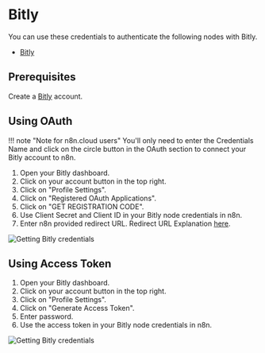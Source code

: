 # Bitly

You can use these credentials to authenticate the following nodes with Bitly.

- [Bitly](/integrations/builtin/app-nodes/n8n-nodes-base.bitly/)

## Prerequisites

Create a [Bitly](https://www.bitly.com/) account.

## Using OAuth

!!! note "Note for n8n.cloud users"
    You'll only need to enter the Credentials Name and click on the circle button in the OAuth section to connect your Bitly account to n8n.


1. Open your Bitly dashboard.
2. Click on your account button in the top right.
3. Click on "Profile Settings".
4. Click on "Registered OAuth Applications".
5. Click on "GET REGISTRATION CODE".
6. Use Client Secret and Client ID in your Bitly node credentials in n8n.
7. Enter n8n provided redirect URL. Redirect URL Explanation [here](/).


![Getting Bitly credentials](/_images/integrations/builtin/credentials/bitly/using-oauth.gif)

## Using Access Token

1. Open your Bitly dashboard.
2. Click on your account button in the top right.
3. Click on "Profile Settings".
4. Click on "Generate Access Token".
5. Enter password.
6. Use the access token in your Bitly node credentials in n8n.


![Getting Bitly credentials](/_images/integrations/builtin/credentials/bitly/using-access-token.gif)
